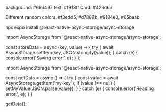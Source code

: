 background: #686497
text: #f9f8ff
Card: #423d66

Different random colors: #f3edd5, #d7889b, #9184e0, #65baab



npx expo install @react-native-async-storage/async-storage


import AsyncStorage from '@react-native-async-storage/async-storage';

const storeData = async (key, value) => {
  try {
    await AsyncStorage.setItem(key, JSON.stringify(value));
  } catch (e) {
    console.error('Saving error:', e);
  }
};


import AsyncStorage from '@react-native-async-storage/async-storage';

const getData = async () => {
 try {
        const value = await AsyncStorage.getItem('my-key');
        if (value !== null) {
          setMyValue(JSON.parse(value));
        }
      } catch (e) {
        console.error('Reading error:', e);
      }
}

getData();